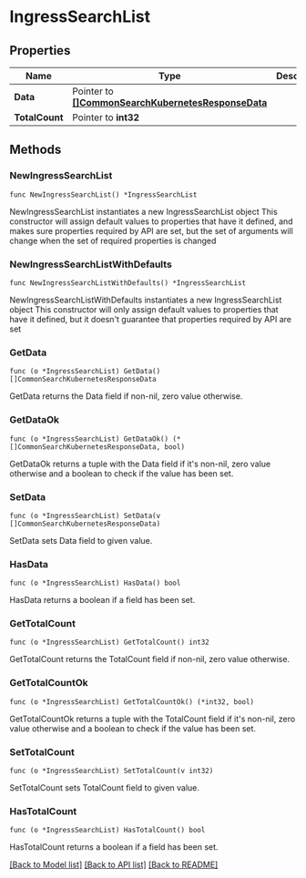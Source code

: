 # IngressSearchList

## Properties

Name | Type | Description | Notes
------------ | ------------- | ------------- | -------------
**Data** | Pointer to [**[]CommonSearchKubernetesResponseData**](CommonSearchKubernetesResponseData.md) |  | [optional] 
**TotalCount** | Pointer to **int32** |  | [optional] 

## Methods

### NewIngressSearchList

`func NewIngressSearchList() *IngressSearchList`

NewIngressSearchList instantiates a new IngressSearchList object
This constructor will assign default values to properties that have it defined,
and makes sure properties required by API are set, but the set of arguments
will change when the set of required properties is changed

### NewIngressSearchListWithDefaults

`func NewIngressSearchListWithDefaults() *IngressSearchList`

NewIngressSearchListWithDefaults instantiates a new IngressSearchList object
This constructor will only assign default values to properties that have it defined,
but it doesn't guarantee that properties required by API are set

### GetData

`func (o *IngressSearchList) GetData() []CommonSearchKubernetesResponseData`

GetData returns the Data field if non-nil, zero value otherwise.

### GetDataOk

`func (o *IngressSearchList) GetDataOk() (*[]CommonSearchKubernetesResponseData, bool)`

GetDataOk returns a tuple with the Data field if it's non-nil, zero value otherwise
and a boolean to check if the value has been set.

### SetData

`func (o *IngressSearchList) SetData(v []CommonSearchKubernetesResponseData)`

SetData sets Data field to given value.

### HasData

`func (o *IngressSearchList) HasData() bool`

HasData returns a boolean if a field has been set.

### GetTotalCount

`func (o *IngressSearchList) GetTotalCount() int32`

GetTotalCount returns the TotalCount field if non-nil, zero value otherwise.

### GetTotalCountOk

`func (o *IngressSearchList) GetTotalCountOk() (*int32, bool)`

GetTotalCountOk returns a tuple with the TotalCount field if it's non-nil, zero value otherwise
and a boolean to check if the value has been set.

### SetTotalCount

`func (o *IngressSearchList) SetTotalCount(v int32)`

SetTotalCount sets TotalCount field to given value.

### HasTotalCount

`func (o *IngressSearchList) HasTotalCount() bool`

HasTotalCount returns a boolean if a field has been set.


[[Back to Model list]](../README.md#documentation-for-models) [[Back to API list]](../README.md#documentation-for-api-endpoints) [[Back to README]](../README.md)


